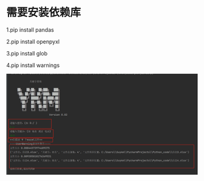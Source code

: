 # 需要安装依赖库
1.pip install pandas 

2.pip install openpyxl 

3.pip install  glob

4.pip install  warnings

![img.png](img.png)

